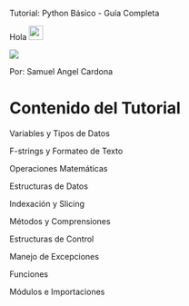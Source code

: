 Tutorial: Python Básico - Guía Completa

Hola <img src="https://media.giphy.com/media/hvRJCLFzcasrR4ia7z/giphy.gif" width="25px">
 <p align="left">
 <img src="https://readme-typing-svg.herokuapp.com/?lines=Bienvenido+a+mi+tutorial&center=true&width=360&height=30">
</p>

Por: Samuel Angel Cardona

# Contenido del Tutorial

Variables y Tipos de Datos

F-strings y Formateo de Texto

Operaciones Matemáticas

Estructuras de Datos

Indexación y Slicing

Métodos y Comprensiones

Estructuras de Control

Manejo de Excepciones

Funciones

Módulos e Importaciones


